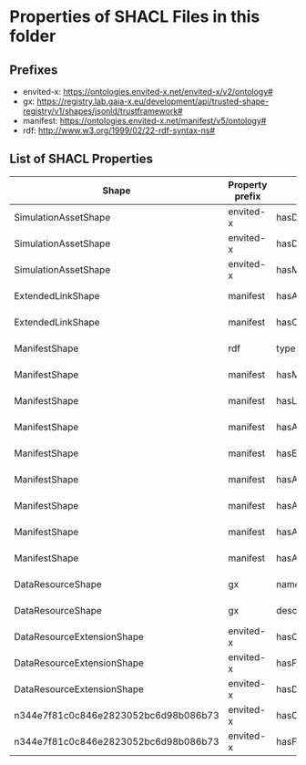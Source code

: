 # Properties of SHACL Files in this folder

## Prefixes

- envited-x: <https://ontologies.envited-x.net/envited-x/v2/ontology#>
- gx: <https://registry.lab.gaia-x.eu/development/api/trusted-shape-registry/v1/shapes/jsonld/trustframework#>
- manifest: <https://ontologies.envited-x.net/manifest/v5/ontology#>
- rdf: <http://www.w3.org/1999/02/22-rdf-syntax-ns#>

## List of SHACL Properties

| Shape | Property prefix | Property | MinCount | MaxCount | Description | Datatype/NodeKind | Filename |
| --- | --- | --- | --- | --- | --- | --- | --- |
| SimulationAssetShape | envited-x | hasDataResource | 1 | 1 |  |  | envited-x_shacl.ttl |
| SimulationAssetShape | envited-x | hasDataResourceExtension | 0 |  |  |  | envited-x_shacl.ttl |
| SimulationAssetShape | envited-x | hasManifest | 1 | 1 |  |  | envited-x_shacl.ttl |
| ExtendedLinkShape | manifest | hasAccessRole |  |  |  |  | envited-x_shacl.ttl |
| ExtendedLinkShape | manifest | hasCategory |  |  |  |  | envited-x_shacl.ttl |
| ManifestShape | rdf | type |  |  |  |  | envited-x_shacl.ttl |
| ManifestShape | manifest | hasManifestReference |  |  |  |  | envited-x_shacl.ttl |
| ManifestShape | manifest | hasLicense |  |  |  |  | envited-x_shacl.ttl |
| ManifestShape | manifest | hasArtifacts |  |  |  |  | envited-x_shacl.ttl |
| ManifestShape | manifest | hasExternalArtifacts |  |  |  |  | envited-x_shacl.ttl |
| ManifestShape | manifest | hasArtifacts |  |  |  |  | envited-x_shacl.ttl |
| ManifestShape | manifest | hasArtifacts |  |  |  |  | envited-x_shacl.ttl |
| ManifestShape | manifest | hasArtifacts |  |  |  |  | envited-x_shacl.ttl |
| ManifestShape | manifest | hasArtifacts |  |  |  |  | envited-x_shacl.ttl |
| DataResourceShape | gx | name | 1 | 1 |  | <http://www.w3.org/2001/XMLSchema#string> | envited-x_shacl.ttl |
| DataResourceShape | gx | description | 1 | 1 |  | <http://www.w3.org/2001/XMLSchema#string> | envited-x_shacl.ttl |
| DataResourceExtensionShape | envited-x | hasContent | 1 |  |  |  | envited-x_shacl.ttl |
| DataResourceExtensionShape | envited-x | hasFormat | 1 |  |  |  | envited-x_shacl.ttl |
| DataResourceExtensionShape | envited-x | hasDataResourceExtension |  |  |  |  | envited-x_shacl.ttl |
| n344e7f81c0c846e2823052bc6d98b086b73 | envited-x | hasContent | 1 |  |  |  | envited-x_shacl.ttl |
| n344e7f81c0c846e2823052bc6d98b086b73 | envited-x | hasFormat | 1 |  |  |  | envited-x_shacl.ttl |
